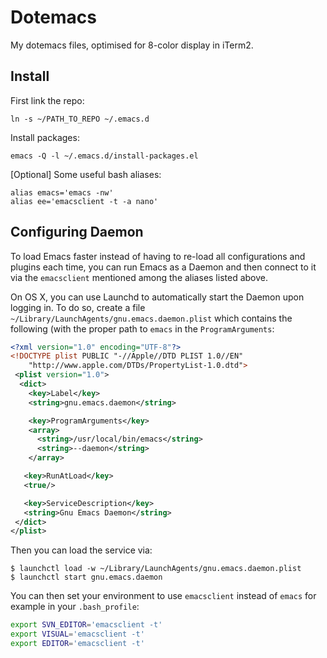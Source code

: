 Dotemacs
====

My dotemacs files, optimised for 8-color display in iTerm2.

Install
----

First link the repo:

```
ln -s ~/PATH_TO_REPO ~/.emacs.d
```

Install packages:

```
emacs -Q -l ~/.emacs.d/install-packages.el
```

[Optional] Some useful bash aliases:

```
alias emacs='emacs -nw'
alias ee='emacsclient -t -a nano'
```

Configuring Daemon
----

To load Emacs faster instead of having to re-load all configurations
and plugins each time, you can run Emacs as a Daemon and then connect
to it via the `emacsclient` mentioned among the aliases listed above.

On OS X, you can use Launchd to automatically start the Daemon upon
logging in. To do so, create a file `~/Library/LaunchAgents/gnu.emacs.daemon.plist`
which contains the following (with the proper path to `emacs` in the
`ProgramArguments`:

```xml
<?xml version="1.0" encoding="UTF-8"?>
<!DOCTYPE plist PUBLIC "-//Apple//DTD PLIST 1.0//EN"
    "http://www.apple.com/DTDs/PropertyList-1.0.dtd">
 <plist version="1.0">
  <dict>
    <key>Label</key>
    <string>gnu.emacs.daemon</string>

    <key>ProgramArguments</key>
    <array>
      <string>/usr/local/bin/emacs</string>
      <string>--daemon</string>
    </array>

   <key>RunAtLoad</key>
   <true/>

   <key>ServiceDescription</key>
   <string>Gnu Emacs Daemon</string>
 </dict>
</plist>
```

Then you can load the service via:

```
$ launchctl load -w ~/Library/LaunchAgents/gnu.emacs.daemon.plist
$ launchctl start gnu.emacs.daemon
```

You can then set your environment to use `emacsclient` instead of `emacs`
for example in your `.bash_profile`:

```bash
export SVN_EDITOR='emacsclient -t'
export VISUAL='emacsclient -t'
export EDITOR='emacsclient -t'
```
